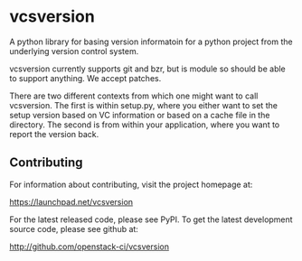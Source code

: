 # vcsversion

A python library for basing version informatoin for a python project from
the underlying version control system.

vcsversion currently supports git and bzr, but is module so should be able
to support anything. We accept patches.

There are two different contexts from which one might want to call
vcsversion. The first is within setup.py, where you either want to set the
setup version based on VC information or based on a cache file in the
directory. The second is from within your application, where you want to
report the version back.

## Contributing

For information about contributing, visit the project homepage at:

  https://launchpad.net/vcsversion

For the latest released code, please see PyPI. To get the latest development
source code, please see github at:

  http://github.com/openstack-ci/vcsversion

